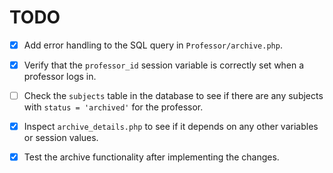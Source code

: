 # TODO

- [x] Add error handling to the SQL query in `Professor/archive.php`.

- [x] Verify that the `professor_id` session variable is correctly set when a professor logs in.

- [ ] Check the `subjects` table in the database to see if there are any subjects with `status = 'archived'` for the professor.
- [x] Inspect `archive_details.php` to see if it depends on any other variables or session values.

- [x] Test the archive functionality after implementing the changes.
